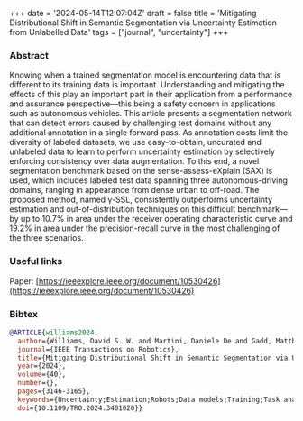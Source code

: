 +++
date = '2024-05-14T12:07:04Z'
draft = false
title = 'Mitigating Distributional Shift in Semantic Segmentation via Uncertainty Estimation from Unlabelled Data'
tags = ["journal", "uncertainty"]
+++

### Abstract
Knowing when a trained segmentation model is encountering data that is different to its training data is important.
Understanding and mitigating the effects of this play an important part in their application from a performance and assurance perspective—this being a safety concern in applications such as autonomous vehicles.
This article presents a segmentation network that can detect errors caused by challenging test domains without any additional annotation in a single forward pass.
As annotation costs limit the diversity of labeled datasets, we use easy-to-obtain, uncurated and unlabeled data to learn to perform uncertainty estimation by selectively enforcing consistency over data augmentation.
To this end, a novel segmentation benchmark based on the sense-assess-eXplain (SAX) is used, which includes labeled test data spanning three autonomous-driving domains, ranging in appearance from dense urban to off-road.
The proposed method, named γ-SSL, consistently outperforms uncertainty estimation and out-of-distribution techniques on this difficult benchmark—by up to 10.7% in area under the receiver operating characteristic curve and 19.2% in area under the precision-recall curve in the most challenging of the three scenarios.

### Useful links
Paper: [https://ieeexplore.ieee.org/document/10530426](https://ieeexplore.ieee.org/document/10530426)

### Bibtex 

``` bibtex
@ARTICLE{williams2024,
  author={Williams, David S. W. and Martini, Daniele De and Gadd, Matthew and Newman, Paul},
  journal={IEEE Transactions on Robotics}, 
  title={Mitigating Distributional Shift in Semantic Segmentation via Uncertainty Estimation From Unlabeled Data}, 
  year={2024},
  volume={40},
  number={},
  pages={3146-3165},
  keywords={Uncertainty;Estimation;Robots;Data models;Training;Task analysis;Training data;Autonomous vehicle (AV) navigation;deep learning in robotics and automation;introspection;out-of-distribution (OoD) detection;performance assessment;semantic scene understanding;uncertainty estimation},
  doi={10.1109/TRO.2024.3401020}}
```
